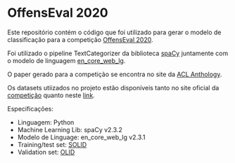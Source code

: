 # OffensEval 2020

Este repositório contém o código que foi utilizado para gerar o modelo de classificação para a competição [OffensEval 2020](https://sites.google.com/site/offensevalsharedtask/results-and-paper-submission).

Foi utilizado o pipeline TextCategorizer da biblioteca [spaCy](https://spacy.io/) juntamente com o modelo de linguagem [en_core_web_lg](https://spacy.io/models/en#en_core_web_lg).

O paper gerado para a competição se encontra no site da [ACL Anthology](https://www.aclweb.org/anthology/2020.semeval-1.297/).

Os datasets utiizados no projeto estão disponíveis tanto no site oficial da [competição](https://sites.google.com/site/offensevalsharedtask/results-and-paper-submission) quanto neste [link](https://drive.google.com/file/d/1XoTfqfxz8JXer5MPLz99vWlGXwRExtiF/view?usp=sharing).

Especificações:

- Linguagem: Python
- Machine Learning Lib: spaCy v2.3.2
- Modelo de Linguage: en_core_web_lg v2.3.1
- Training/test set: [SOLID](https://sites.google.com/site/offensevalsharedtask/solid)
- Validation set: [OLID](https://sites.google.com/site/offensevalsharedtask/olid)